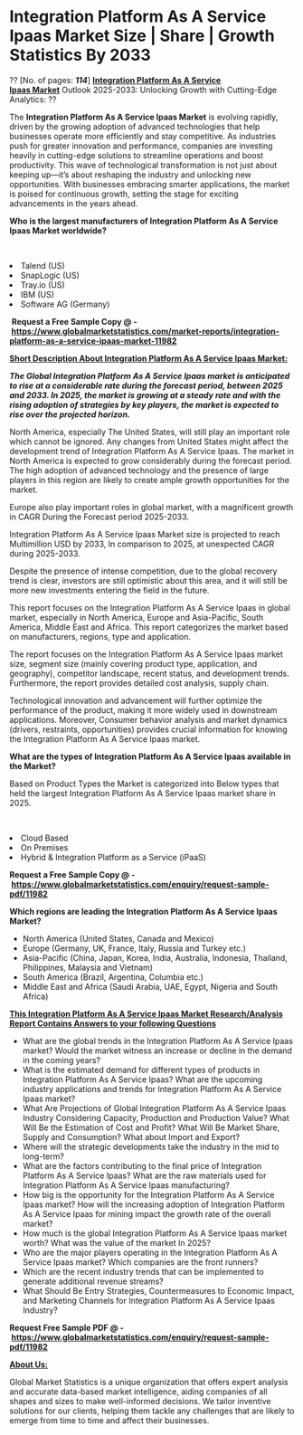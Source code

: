 <H1>Integration Platform As A Service Ipaas Market Size | Share | Growth Statistics By 2033</H1><p>?? [No. of pages:&nbsp;<strong><em>114</em></strong>]&nbsp;<strong><a href="https://www.globalmarketstatistics.com/market-reports/integration-platform-as-a-service-ipaas-market-11982">Integration Platform As A Service Ipaas&nbsp;Market</a></strong>&nbsp;Outlook 2025-2033: Unlocking Growth with Cutting-Edge Analytics: ??</p><p>The <strong>Integration Platform As A Service Ipaas Market</strong> is evolving rapidly, driven by the growing adoption of advanced technologies that help businesses operate more efficiently and stay competitive. As industries push for greater innovation and performance, companies are investing heavily in cutting-edge solutions to streamline operations and boost productivity. This wave of technological transformation is not just about keeping up&mdash;it&rsquo;s about reshaping the industry and unlocking new opportunities. With businesses embracing smarter applications, the market is poised for continuous growth, setting the stage for exciting advancements in the years ahead.</p><p><strong>Who is the largest manufacturers of Integration Platform As A Service Ipaas Market worldwide?</strong></p><p>&nbsp;<li>Talend (US)<li>SnapLogic (US)<li>Tray.io (US)<li>IBM (US)<li>Software AG (Germany)</p><p>&nbsp;<strong>Request a Free Sample Copy @ -&nbsp;<a href="https://www.globalmarketstatistics.com/market-reports/integration-platform-as-a-service-ipaas-market-11982">https://www.globalmarketstatistics.com/market-reports/integration-platform-as-a-service-ipaas-market-11982</a></strong></p><p><strong><u>Short Description About Integration Platform As A Service Ipaas Market:</u></strong></p><p><strong><em>The Global Integration Platform As A Service Ipaas market is anticipated to rise at a considerable rate during the forecast period, between 2025 and 2033. In 2025, the market is growing at a steady rate and with the rising adoption of strategies by key players, the market is expected to rise over the projected horizon.</em></strong></p><p>North America, especially The United States, will still play an important role which cannot be ignored. Any changes from United States might affect the development trend of Integration Platform As A Service Ipaas. The market in North America is expected to grow considerably during the forecast period. The high adoption of advanced technology and the presence of large players in this region are likely to create ample growth opportunities for the market.</p><p>Europe also play important roles in global market, with a magnificent growth in CAGR During the Forecast period 2025-2033.</p><p>Integration Platform As A Service Ipaas Market size is projected to reach Multimillion USD by 2033, In comparison to 2025, at unexpected CAGR during 2025-2033.</p><p>Despite the presence of intense competition, due to the global recovery trend is clear, investors are still optimistic about this area, and it will still be more new investments entering the field in the future.</p><p>This report focuses on the Integration Platform As A Service Ipaas in global market, especially in North America, Europe and Asia-Pacific, South America, Middle East and Africa. This report categorizes the market based on manufacturers, regions, type and application.</p><p>The report focuses on the Integration Platform As A Service Ipaas market size, segment size (mainly covering product type, application, and geography), competitor landscape, recent status, and development trends. Furthermore, the report provides detailed cost analysis, supply chain.</p><p>Technological innovation and advancement will further optimize the performance of the product, making it more widely used in downstream applications. Moreover, Consumer behavior analysis and market dynamics (drivers, restraints, opportunities) provides crucial information for knowing the Integration Platform As A Service Ipaas market.</p><p><strong>What are the types of Integration Platform As A Service Ipaas available in the Market?</strong></p><p>Based on Product Types the Market is categorized into Below types that held the largest Integration Platform As A Service Ipaas market share in 2025.</p><p>&nbsp;<li>Cloud Based<li> On Premises<li> Hybrid & Integration Platform as a Service (iPaaS)&nbsp;</p><p><strong>Request a Free Sample Copy @ -&nbsp;<a href="https://www.globalmarketstatistics.com/enquiry/request-sample-pdf/11982">https://www.globalmarketstatistics.com/enquiry/request-sample-pdf/11982</a></strong></p><p><strong>Which regions are leading the Integration Platform As A Service Ipaas Market?</strong></p><ul><li>North America (United States, Canada and Mexico)</li><li>Europe (Germany, UK, France, Italy, Russia and Turkey etc.)</li><li>Asia-Pacific (China, Japan, Korea, India, Australia, Indonesia, Thailand, Philippines, Malaysia and Vietnam)</li><li>South America (Brazil, Argentina, Columbia etc.)</li><li>Middle East and Africa (Saudi Arabia, UAE, Egypt, Nigeria and South Africa)</li></ul><p><strong><u>This Integration Platform As A Service Ipaas Market Research/Analysis Report Contains Answers to your following Questions</u></strong></p><ul><li>What are the global trends in the Integration Platform As A Service Ipaas market? Would the market witness an increase or decline in the demand in the coming years?</li><li>What is the estimated demand for different types of products in Integration Platform As A Service Ipaas? What are the upcoming industry applications and trends for Integration Platform As A Service Ipaas market?</li><li>What Are Projections of Global Integration Platform As A Service Ipaas Industry Considering Capacity, Production and Production Value? What Will Be the Estimation of Cost and Profit? What Will Be Market Share, Supply and Consumption? What about Import and Export?</li><li>Where will the strategic developments take the industry in the mid to long-term?</li><li>What are the factors contributing to the final price of Integration Platform As A Service Ipaas? What are the raw materials used for Integration Platform As A Service Ipaas manufacturing?</li><li>How big is the opportunity for the Integration Platform As A Service Ipaas market? How will the increasing adoption of Integration Platform As A Service Ipaas for mining impact the growth rate of the overall market?</li><li>How much is the global Integration Platform As A Service Ipaas market worth? What was the value of the market In 2025?</li><li>Who are the major players operating in the Integration Platform As A Service Ipaas market? Which companies are the front runners?</li><li>Which are the recent industry trends that can be implemented to generate additional revenue streams?</li><li>What Should Be Entry Strategies, Countermeasures to Economic Impact, and Marketing Channels for Integration Platform As A Service Ipaas Industry?</li></ul><p><strong>Request Free Sample PDF @ -&nbsp;<a href="https://www.globalmarketstatistics.com/enquiry/request-sample-pdf/11982">https://www.globalmarketstatistics.com/enquiry/request-sample-pdf/11982</a></strong></p><p><strong><u>About Us:</u></strong></p><p>Global Market Statistics&nbsp;is a unique organization that offers expert analysis and accurate data-based market intelligence, aiding companies of all shapes and sizes to make well-informed decisions. We tailor inventive solutions for our clients, helping them tackle any challenges that are likely to emerge from time to time and affect their businesses.</p>
